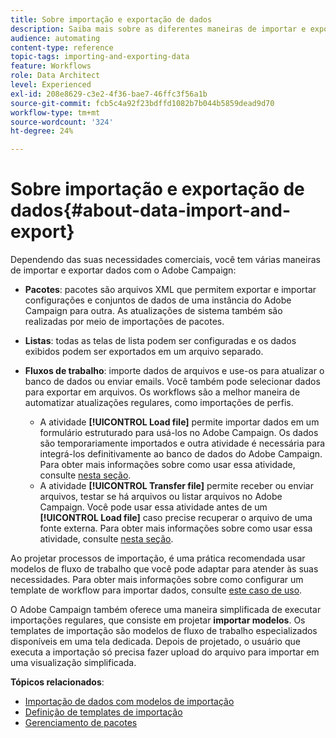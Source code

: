 ```yaml
---
title: Sobre importação e exportação de dados
description: Saiba mais sobre as diferentes maneiras de importar e exportar dados com o Adobe Campaign.
audience: automating
content-type: reference
topic-tags: importing-and-exporting-data
feature: Workflows
role: Data Architect
level: Experienced
exl-id: 208e8629-c3e2-4f36-bae7-46ffc3f56a1b
source-git-commit: fcb5c4a92f23bdffd1082b7b044b5859dead9d70
workflow-type: tm+mt
source-wordcount: '324'
ht-degree: 24%

---
```


# Sobre importação e exportação de dados{#about-data-import-and-export}

Dependendo das suas necessidades comerciais, você tem várias maneiras de importar e exportar dados com o Adobe Campaign:

* **Pacotes**: pacotes são arquivos XML que permitem exportar e importar configurações e conjuntos de dados de uma instância do Adobe Campaign para outra. As atualizações de sistema também são realizadas por meio de importações de pacotes.
* **Listas**: todas as telas de lista podem ser configuradas e os dados exibidos podem ser exportados em um arquivo separado.
* **Fluxos de trabalho**: importe dados de arquivos e use-os para atualizar o banco de dados ou enviar emails. Você também pode selecionar dados para exportar em arquivos. Os workflows são a melhor maneira de automatizar atualizações regulares, como importações de perfis.

   * A atividade **[!UICONTROL Load file]** permite importar dados em um formulário estruturado para usá-los no Adobe Campaign. Os dados são temporariamente importados e outra atividade é necessária para integrá-los definitivamente ao banco de dados do Adobe Campaign. Para obter mais informações sobre como usar essa atividade, consulte [nesta seção](../../automating/using/load-file.md).
   * A atividade **[!UICONTROL Transfer file]** permite receber ou enviar arquivos, testar se há arquivos ou listar arquivos no Adobe Campaign. Você pode usar essa atividade antes de um **[!UICONTROL Load file]** caso precise recuperar o arquivo de uma fonte externa. Para obter mais informações sobre como usar essa atividade, consulte [nesta seção](../../automating/using/transfer-file.md).

Ao projetar processos de importação, é uma prática recomendada usar modelos de fluxo de trabalho que você pode adaptar para atender às suas necessidades. Para obter mais informações sobre como configurar um template de workflow para importar dados, consulte [este caso de uso](../../automating/using/creating-import-workflow-templates.md).

O Adobe Campaign também oferece uma maneira simplificada de executar importações regulares, que consiste em projetar **importar modelos**. Os templates de importação são modelos de fluxo de trabalho especializados disponíveis em uma tela dedicada. Depois de projetado, o usuário que executa a importação só precisa fazer upload do arquivo para importar em uma visualização simplificada.

**Tópicos relacionados**:

* [Importação de dados com modelos de importação](../../automating/using/importing-data-with-import-templates.md)
* [Definição de templates de importação](../../automating/using/importing-data-with-import-templates.md#setting-up-import-templates)
* [Gerenciamento de pacotes](../../automating/using/managing-packages.md)
